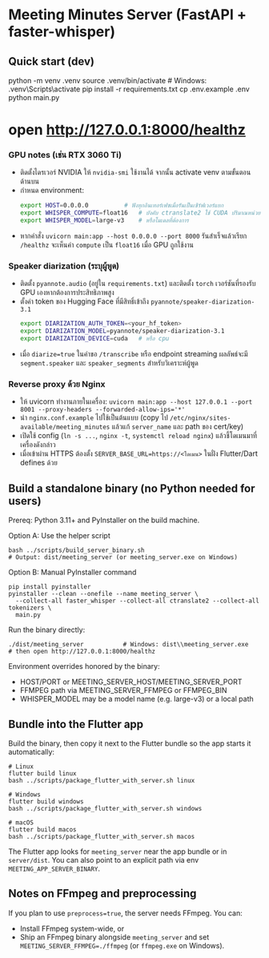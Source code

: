 # Meeting Minutes Server (FastAPI + faster-whisper)

## Quick start (dev)
python -m venv .venv
source .venv/bin/activate   # Windows: .venv\Scripts\activate
pip install -r requirements.txt
cp .env.example .env
python main.py
# open http://127.0.0.1:8000/healthz

### GPU notes (เช่น RTX 3060 Ti)
- ติดตั้งไดรเวอร์ NVIDIA ให้ `nvidia-smi` ใช้งานได้ จากนั้น activate venv ตามขั้นตอนด้านบน
- กำหนด environment:
  ```bash
  export HOST=0.0.0.0          # ฟังทุกอินเทอร์เฟซเมื่อรันเป็นเซิร์ฟเวอร์แยก
  export WHISPER_COMPUTE=float16   # บังคับ ctranslate2 ใช้ CUDA ปริมาณหน่วยความจำต่ำลง
  export WHISPER_MODEL=large-v3    # หรือโมเดลที่ต้องการ
  ```
- หากคำสั่ง `uvicorn main:app --host 0.0.0.0 --port 8000` รันสำเร็จแล้วเรียก `/healthz` จะเห็นค่า `compute` เป็น `float16` เมื่อ GPU ถูกใช้งาน

### Speaker diarization (ระบุผู้พูด)
- ติดตั้ง `pyannote.audio` (อยู่ใน `requirements.txt`) และติดตั้ง `torch` เวอร์ชันที่รองรับ GPU เองหากต้องการประสิทธิภาพสูง
- ตั้งค่า token ของ Hugging Face ที่มีสิทธิ์เข้าถึง `pyannote/speaker-diarization-3.1`
  ```bash
  export DIARIZATION_AUTH_TOKEN=<your_hf_token>
  export DIARIZATION_MODEL=pyannote/speaker-diarization-3.1
  export DIARIZATION_DEVICE=cuda   # หรือ cpu
  ```
- เมื่อ `diarize=true` ในคำขอ `/transcribe` หรือ endpoint streaming ผลลัพธ์จะมี `segment.speaker` และ `speaker_segments` สำหรับวิเคราะห์ผู้พูด

### Reverse proxy ด้วย Nginx
- ให้ uvicorn ทำงานภายในเครื่อง: `uvicorn main:app --host 127.0.0.1 --port 8001 --proxy-headers --forwarded-allow-ips='*'`
- นำ `nginx.conf.example` ไปใช้เป็นต้นแบบ (copy ไป `/etc/nginx/sites-available/meeting_minutes` แล้วแก้ `server_name` และ path ของ cert/key)
- เปิดใช้ config (`ln -s ...`, `nginx -t`, `systemctl reload nginx`) แล้วชี้โดเมนมาที่เครื่องดังกล่าว
- เมื่อเข้าผ่าน HTTPS ต้องตั้ง `SERVER_BASE_URL=https://<โดเมน>` ในฝั่ง Flutter/Dart defines ด้วย

## Build a standalone binary (no Python needed for users)
Prereq: Python 3.11+ and PyInstaller on the build machine.

Option A: Use the helper script
```
bash ../scripts/build_server_binary.sh
# Output: dist/meeting_server (or meeting_server.exe on Windows)
```

Option B: Manual PyInstaller command
```
pip install pyinstaller
pyinstaller --clean --onefile --name meeting_server \
  --collect-all faster_whisper --collect-all ctranslate2 --collect-all tokenizers \
  main.py
```

Run the binary directly:
```
./dist/meeting_server           # Windows: dist\\meeting_server.exe
# then open http://127.0.0.1:8000/healthz
```

Environment overrides honored by the binary:
- HOST/PORT or MEETING_SERVER_HOST/MEETING_SERVER_PORT
- FFMPEG path via MEETING_SERVER_FFMPEG or FFMPEG_BIN
- WHISPER_MODEL may be a model name (e.g. large-v3) or a local path

## Bundle into the Flutter app
Build the binary, then copy it next to the Flutter bundle so the app starts it automatically:
```
# Linux
flutter build linux
bash ../scripts/package_flutter_with_server.sh linux

# Windows
flutter build windows
bash ../scripts/package_flutter_with_server.sh windows

# macOS
flutter build macos
bash ../scripts/package_flutter_with_server.sh macos
```
The Flutter app looks for `meeting_server` near the app bundle or in `server/dist`. You can also point to an explicit path via env `MEETING_APP_SERVER_BINARY`.

## Notes on FFmpeg and preprocessing
If you plan to use `preprocess=true`, the server needs FFmpeg. You can:
- Install FFmpeg system-wide, or
- Ship an FFmpeg binary alongside `meeting_server` and set `MEETING_SERVER_FFMPEG=./ffmpeg` (or `ffmpeg.exe` on Windows).
